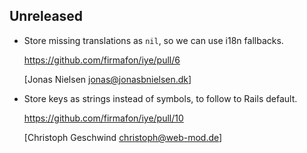 ## Unreleased

  * Store missing translations as `nil`, so we can use i18n fallbacks.
    
    https://github.com/firmafon/iye/pull/6
     
    [Jonas Nielsen <jonas@jonasbnielsen.dk>]

  * Store keys as strings instead of symbols, to follow to Rails default.
    
    https://github.com/firmafon/iye/pull/10
    
    [Christoph Geschwind <christoph@web-mod.de>]
